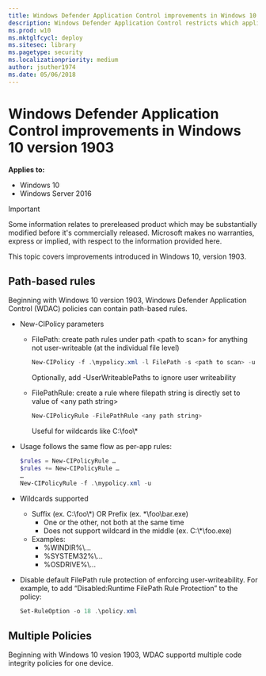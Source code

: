 ```yaml
---
title: Windows Defender Application Control improvements in Windows 10 version 1903 (Windows 10)
description: Windows Defender Application Control restricts which applications users are allowed to run and the code that runs in the system core.
ms.prod: w10
ms.mktglfcycl: deploy
ms.sitesec: library
ms.pagetype: security
ms.localizationpriority: medium
author: jsuther1974
ms.date: 05/06/2018
---
```


# Windows Defender Application Control improvements in Windows 10 version 1903 

**Applies to:**

-   Windows 10
-   Windows Server 2016

>[!IMPORTANT]
>Some information relates to prereleased product which may be substantially modified before it's commercially released. Microsoft makes no warranties, express or implied, with respect to the information provided here.

This topic covers improvements introduced in Windows 10, version 1903.

## Path-based rules

Beginning with Windows 10 version 1903, Windows Defender Application Control (WDAC) policies can contain path-based rules.

- New-CIPolicy parameters
  - FilePath: create path rules under path \<path to scan> for anything not user-writeable (at the individual file level)
    ```powershell
    New-CIPolicy -f .\mypolicy.xml -l FilePath -s <path to scan> -u
    ```
    Optionally, add -UserWriteablePaths to ignore user writeability

  - FilePathRule: create a rule where filepath string is directly set to value of \<any path string>
    ```powershell
    New-CIPolicyRule -FilePathRule <any path string>
    ```
    Useful for wildcards like C:\foo\\*

- Usage follows the same flow as per-app rules:
  ```powershell
  $rules = New-CIPolicyRule …
  $rules += New-CIPolicyRule …
  …
  New-CIPolicyRule -f .\mypolicy.xml -u
  ```

- Wildcards supported
  - Suffix (ex. C:\foo\\*) OR Prefix (ex. *\foo\bar.exe)
    - One or the other, not both at the same time
    - Does not support wildcard in the middle (ex. C:\\*\foo.exe)
  - Examples:
    - %WINDIR%\\...
    - %SYSTEM32%\\...
    - %OSDRIVE%\\...

- Disable default FilePath rule protection of enforcing user-writeability. For example, to add “Disabled:Runtime FilePath Rule Protection” to the policy:
  ```powershell
  Set-RuleOption -o 18 .\policy.xml
  ```

## Multiple Policies

Beginning with Windows 10 vesion 1903, WDAC supportd multiple code integrity policies for one device. 


